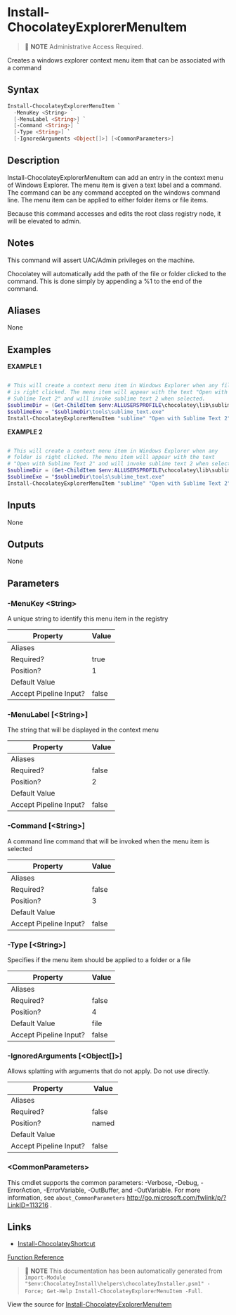 ﻿---
Order: 200
xref: install-chocolateyexplorermenuitem
Title: Install-ChocolateyExplorerMenuItem
Description: Information on Install-ChocolateyExplorerMenuItem function
RedirectFrom:
  - docs/helpers-install-chocolatey-explorer-menu-item
  - docs/helpersinstallchocolateyexplorermenuitem
---

# Install-ChocolateyExplorerMenuItem

<!-- This documentation is automatically generated from https://github.com/chocolatey/choco/blob/master/src/chocolatey.resources/helpers/functions/Install-ChocolateyExplorerMenuItem.ps1 using https://github.com/chocolatey/choco/blob/master/GenerateDocs.ps1. Contributions are welcome at the original location(s). -->

> :memo: **NOTE** Administrative Access Required.

Creates a windows explorer context menu item that can be associated with
a command

## Syntax

~~~powershell
Install-ChocolateyExplorerMenuItem `
  -MenuKey <String> `
  [-MenuLabel <String>] `
  [-Command <String>] `
  [-Type <String>] `
  [-IgnoredArguments <Object[]>] [<CommonParameters>]
~~~

## Description

Install-ChocolateyExplorerMenuItem can add an entry in the context menu
of Windows Explorer. The menu item is given a text label and a command.
The command can be any command accepted on the windows command line. The
menu item can be applied to either folder items or file items.

Because this command accesses and edits the root class registry node, it
will be elevated to admin.

## Notes

This command will assert UAC/Admin privileges on the machine.

Chocolatey will automatically add the path of the file or folder clicked
to the command. This is done simply by appending a %1 to the end of the
command.

## Aliases

None

## Examples

 **EXAMPLE 1**

~~~powershell

# This will create a context menu item in Windows Explorer when any file
# is right clicked. The menu item will appear with the text "Open with
# Sublime Text 2" and will invoke sublime text 2 when selected.
$sublimeDir = (Get-ChildItem $env:ALLUSERSPROFILE\chocolatey\lib\sublimetext* | select $_.last)
$sublimeExe = "$sublimeDir\tools\sublime_text.exe"
Install-ChocolateyExplorerMenuItem "sublime" "Open with Sublime Text 2" $sublimeExe
~~~

**EXAMPLE 2**

~~~powershell

# This will create a context menu item in Windows Explorer when any
# folder is right clicked. The menu item will appear with the text
# "Open with Sublime Text 2" and will invoke sublime text 2 when selected.
$sublimeDir = (Get-ChildItem $env:ALLUSERSPROFILE\chocolatey\lib\sublimetext* | select $_.last)
$sublimeExe = "$sublimeDir\tools\sublime_text.exe"
Install-ChocolateyExplorerMenuItem "sublime" "Open with Sublime Text 2" $sublimeExe "directory"
~~~ 

## Inputs

None

## Outputs

None

## Parameters

###  -MenuKey &lt;String&gt;
A unique string to identify this menu item in the registry

Property               | Value
---------------------- | -----
Aliases                | 
Required?              | true
Position?              | 1
Default Value          | 
Accept Pipeline Input? | false
 
###  -MenuLabel [&lt;String&gt;]
The string that will be displayed in the context menu

Property               | Value
---------------------- | -----
Aliases                | 
Required?              | false
Position?              | 2
Default Value          | 
Accept Pipeline Input? | false
 
###  -Command [&lt;String&gt;]
A command line command that will be invoked when the menu item is
selected

Property               | Value
---------------------- | -----
Aliases                | 
Required?              | false
Position?              | 3
Default Value          | 
Accept Pipeline Input? | false
 
###  -Type [&lt;String&gt;]
Specifies if the menu item should be applied to a folder or a file

Property               | Value
---------------------- | -----
Aliases                | 
Required?              | false
Position?              | 4
Default Value          | file
Accept Pipeline Input? | false
 
###  -IgnoredArguments [&lt;Object[]&gt;]
Allows splatting with arguments that do not apply. Do not use directly.

Property               | Value
---------------------- | -----
Aliases                | 
Required?              | false
Position?              | named
Default Value          | 
Accept Pipeline Input? | false
 
### &lt;CommonParameters&gt;

This cmdlet supports the common parameters: -Verbose, -Debug, -ErrorAction, -ErrorVariable, -OutBuffer, and -OutVariable. For more information, see `about_CommonParameters` http://go.microsoft.com/fwlink/p/?LinkID=113216 .


## Links

 * [Install-ChocolateyShortcut](xref:install-chocolateyshortcut)


[Function Reference](xref:powershell-reference)

> :memo: **NOTE** This documentation has been automatically generated from `Import-Module "$env:ChocolateyInstall\helpers\chocolateyInstaller.psm1" -Force; Get-Help Install-ChocolateyExplorerMenuItem -Full`.

View the source for [Install-ChocolateyExplorerMenuItem](https://github.com/chocolatey/choco/blob/master/src/chocolatey.resources/helpers/functions/Install-ChocolateyExplorerMenuItem.ps1)
